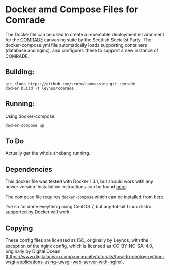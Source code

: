 # Docker amd Compose Files for Comrade

The Dockerfile can be used to create a repeatable deployment environment for the [COMRADE](https://github.com/scotm/canvassing) canvasing suite by the Scottish Socialist Party.  The docker-compose.yml file automatically loads supporting containers (database and nginx), and configures these to support a new instance of COMRADE.

## Building:

    git clone https://github.com/scotm/canvassing.git comrade
    docker build -t leynos/comrade .

## Running:

Using docker-compose:

    docker-compose up

## To Do

Actually get the whole shebang running.

## Dependencies

This docker file was tested with Docker 1.3.1, but should work with any newer version.  Installation instructions can be found [here](https://docs.docker.com/installation/).

The compose file requires ```docker-compose``` which can be installed from [here](https://docs.docker.com/compose/install/).

I've so far done eveything using CentOS 7, but any 64-bit Linux distro supported by Docker will work.

## Copying

These config files are licensed as ISC, originally by Leynos, with the exception of the nginx config, which is licensed as CC-BY-NC-SA-4.0, originally by Digital Ocean (https://www.digitalocean.com/community/tutorials/how-to-deploy-python-wsgi-applications-using-uwsgi-web-server-with-nginx).
